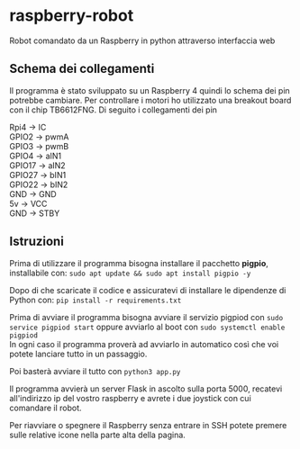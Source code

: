 # raspberry-robot
Robot comandato da un Raspberry in python attraverso interfaccia web

## Schema dei collegamenti
Il programma è stato sviluppato su un Raspberry 4 quindi lo schema dei pin potrebbe cambiare.
Per controllare i motori ho utilizzato una breakout board con il chip TB6612FNG.
Di seguito i collegamenti dei pin

Rpi4	->	IC  
GPIO2	->	pwmA  
GPIO3	->	pwmB  
GPIO4	->	aIN1  
GPIO17	->	aIN2  
GPIO27	->	bIN1  
GPIO22	->	bIN2  
GND		->	GND  
5v		->	VCC  
GND		->	STBY  

## Istruzioni
Prima di utilizzare il programma bisogna installare il pacchetto **pigpio**, installabile con: `sudo apt update && sudo apt install pigpio -y`

Dopo di che scaricate il codice e assicuratevi di installare le dipendenze di Python con: `pip install -r requirements.txt`

Prima di avviare il programma bisogna avviare il servizio pigpiod con `sudo service pigpiod start` oppure avviarlo al boot con `sudo systemctl enable pigpiod`<br/>
In ogni caso il programma proverà ad avviarlo in automatico così che voi potete lanciare tutto in un passaggio.

Poi basterà avviare il tutto con `python3 app.py`

Il programma avvierà un server Flask in ascolto sulla porta 5000, recatevi all'indirizzo ip del vostro raspberry e avrete i due joystick con cui comandare il robot.

Per riavviare o spegnere il Raspberry senza entrare in SSH potete premere sulle relative icone nella parte alta della pagina.
